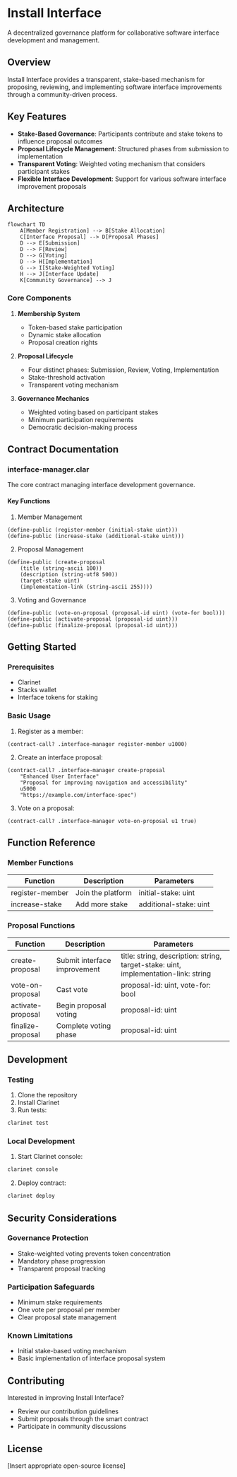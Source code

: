 # Install Interface

A decentralized governance platform for collaborative software interface development and management.

## Overview

Install Interface provides a transparent, stake-based mechanism for proposing, reviewing, and implementing software interface improvements through a community-driven process.

## Key Features

- **Stake-Based Governance**: Participants contribute and stake tokens to influence proposal outcomes
- **Proposal Lifecycle Management**: Structured phases from submission to implementation
- **Transparent Voting**: Weighted voting mechanism that considers participant stakes
- **Flexible Interface Development**: Support for various software interface improvement proposals

## Architecture

```mermaid
flowchart TD
    A[Member Registration] --> B[Stake Allocation]
    C[Interface Proposal] --> D[Proposal Phases]
    D --> E[Submission]
    D --> F[Review]
    D --> G[Voting]
    D --> H[Implementation]
    G --> I[Stake-Weighted Voting]
    H --> J[Interface Update]
    K[Community Governance] --> J
```

### Core Components

1. **Membership System**
   - Token-based stake participation
   - Dynamic stake allocation
   - Proposal creation rights

2. **Proposal Lifecycle**
   - Four distinct phases: Submission, Review, Voting, Implementation
   - Stake-threshold activation
   - Transparent voting mechanism

3. **Governance Mechanics**
   - Weighted voting based on participant stakes
   - Minimum participation requirements
   - Democratic decision-making process

## Contract Documentation

### interface-manager.clar

The core contract managing interface development governance.

#### Key Functions

1. Member Management
```clarity
(define-public (register-member (initial-stake uint)))
(define-public (increase-stake (additional-stake uint)))
```

2. Proposal Management
```clarity
(define-public (create-proposal 
    (title (string-ascii 100))
    (description (string-utf8 500))
    (target-stake uint)
    (implementation-link (string-ascii 255))))
```

3. Voting and Governance
```clarity
(define-public (vote-on-proposal (proposal-id uint) (vote-for bool)))
(define-public (activate-proposal (proposal-id uint)))
(define-public (finalize-proposal (proposal-id uint)))
```

## Getting Started

### Prerequisites

- Clarinet
- Stacks wallet
- Interface tokens for staking

### Basic Usage

1. Register as a member:
```clarity
(contract-call? .interface-manager register-member u1000)
```

2. Create an interface proposal:
```clarity
(contract-call? .interface-manager create-proposal 
    "Enhanced User Interface" 
    "Proposal for improving navigation and accessibility" 
    u5000 
    "https://example.com/interface-spec")
```

3. Vote on a proposal:
```clarity
(contract-call? .interface-manager vote-on-proposal u1 true)
```

## Function Reference

### Member Functions

| Function | Description | Parameters |
|----------|-------------|------------|
| register-member | Join the platform | initial-stake: uint |
| increase-stake | Add more stake | additional-stake: uint |

### Proposal Functions

| Function | Description | Parameters |
|----------|-------------|------------|
| create-proposal | Submit interface improvement | title: string, description: string, target-stake: uint, implementation-link: string |
| vote-on-proposal | Cast vote | proposal-id: uint, vote-for: bool |
| activate-proposal | Begin proposal voting | proposal-id: uint |
| finalize-proposal | Complete voting phase | proposal-id: uint |

## Development

### Testing

1. Clone the repository
2. Install Clarinet
3. Run tests:
```bash
clarinet test
```

### Local Development

1. Start Clarinet console:
```bash
clarinet console
```

2. Deploy contract:
```bash
clarinet deploy
```

## Security Considerations

### Governance Protection
- Stake-weighted voting prevents token concentration
- Mandatory phase progression
- Transparent proposal tracking

### Participation Safeguards
- Minimum stake requirements
- One vote per proposal per member
- Clear proposal state management

### Known Limitations
- Initial stake-based voting mechanism
- Basic implementation of interface proposal system

## Contributing

Interested in improving Install Interface? 
- Review our contribution guidelines
- Submit proposals through the smart contract
- Participate in community discussions

## License

[Insert appropriate open-source license]